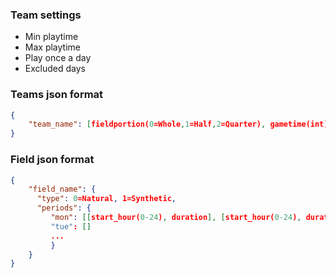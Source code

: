 ### Team settings
- Min playtime 
- Max playtime
- Play once a day
- Excluded days

### Teams json format

```json
{
	"team_name": [fieldportion(0=Whole,1=Half,2=Quarter), gametime(int), priority(uint), fieldtype(0=Natural,1=Synthetic)]
}
```

### Field json format

```json
{
	"field_name": {
	  "type": 0=Natural, 1=Synthetic,
	  "periods": {
		 "mon": [[start_hour(0-24), duration], [start_hour(0-24), duration]]
		 "tue": []
		 ...
		 }
	}
}
```
